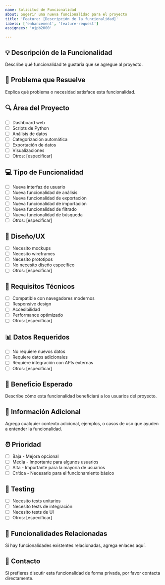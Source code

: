 ```yaml
---
name: Solicitud de Funcionalidad
about: Sugerir una nueva funcionalidad para el proyecto
title: 'Feature: [Descripción de la funcionalidad]'
labels: ['enhancement', 'feature-request']
assignees: 'ojpb2000'

---
```


## 💡 Descripción de la Funcionalidad
Describe qué funcionalidad te gustaría que se agregue al proyecto.

## 🎯 Problema que Resuelve
Explica qué problema o necesidad satisface esta funcionalidad.

## 🔍 Área del Proyecto
- [ ] Dashboard web
- [ ] Scripts de Python
- [ ] Análisis de datos
- [ ] Categorización automática
- [ ] Exportación de datos
- [ ] Visualizaciones
- [ ] Otros: [especificar]

## 💻 Tipo de Funcionalidad
- [ ] Nueva interfaz de usuario
- [ ] Nueva funcionalidad de análisis
- [ ] Nueva funcionalidad de exportación
- [ ] Nueva funcionalidad de importación
- [ ] Nueva funcionalidad de filtrado
- [ ] Nueva funcionalidad de búsqueda
- [ ] Otros: [especificar]

## 🎨 Diseño/UX
- [ ] Necesito mockups
- [ ] Necesito wireframes
- [ ] Necesito prototipos
- [ ] No necesito diseño específico
- [ ] Otros: [especificar]

## 🔧 Requisitos Técnicos
- [ ] Compatible con navegadores modernos
- [ ] Responsive design
- [ ] Accesibilidad
- [ ] Performance optimizado
- [ ] Otros: [especificar]

## 📊 Datos Requeridos
- [ ] No requiere nuevos datos
- [ ] Requiere datos adicionales
- [ ] Requiere integración con APIs externas
- [ ] Otros: [especificar]

## 🎯 Beneficio Esperado
Describe cómo esta funcionalidad beneficiará a los usuarios del proyecto.

## 📝 Información Adicional
Agrega cualquier contexto adicional, ejemplos, o casos de uso que ayuden a entender la funcionalidad.

## ⏰ Prioridad
- [ ] Baja - Mejora opcional
- [ ] Media - Importante para algunos usuarios
- [ ] Alta - Importante para la mayoría de usuarios
- [ ] Crítica - Necesario para el funcionamiento básico

## 🧪 Testing
- [ ] Necesito tests unitarios
- [ ] Necesito tests de integración
- [ ] Necesito tests de UI
- [ ] Otros: [especificar]

## 🔗 Funcionalidades Relacionadas
Si hay funcionalidades existentes relacionadas, agrega enlaces aquí.

## 📧 Contacto
Si prefieres discutir esta funcionalidad de forma privada, por favor contacta directamente.
